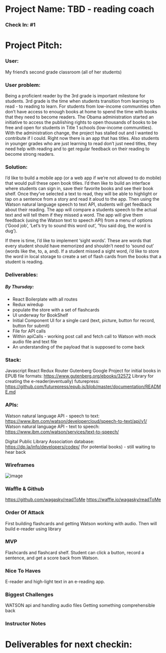 # Project Name: TBD - reading coach

### Check In: #1

# Project Pitch: 

### User: 
My friend’s second grade classroom (all of her students)
### User problem: 
Being a proficient reader by the 3rd grade is important milestone for students. 3rd grade is the time when students transition from learning to read  - to reading to learn. For students from low-income communities often don’t have access to enough books at home to spend the time with books that they need to become readers. The Obama administration started an initiative to access the publishing rights to open thousands of books to be free and open for students in Title 1 schools (low-income communities). With the administration change, the project has stalled out and I wanted to contribute if I could. Right now there is an app that has titles. Also students in younger grades who are just learning to read don’t just need titles, they need help with reading and to get regular feedback on their reading to become strong readers.

### Solution: 
I’d like to build a mobile app (or a web app if we’re not allowed to do mobile) that would pull these open book titles. I’d then like to build an interface where students can sign in, save their favorite books and see their book shelf. Once they’ve selected a text to read, they will be able to highlight or tap on a sentence from a story and read it aloud to the app. Then using the Watson natural language speech to text API, students will get feedback about their reading. The app will compare a students speech to the actual text and will tell them if they missed a word. The app will give them feedback (using the Watson text to speech API) from a menu of options (‘Good job’, ‘Let’s try to sound this word out’, ‘You said dog, the word is dug’).

If there is time, I’d like to implement ‘sight words’. These are words that every student should have memorized and shouldn’t need to ‘sound out’ (words like the, to, a, and). If a student missed a sight word, i’d like to store the word in local storage to create a set of flash cards from the books that a student is reading.


### Deliverables:

##### By Thursday:

- React Boilerplate with all routes
- Redux wiredup
- populate the store with a set of flashcards
- UI underway for BookShelf
- Initial Component UI for a single card (text, picture, button for record, button for submit)
- File for API calls
- Within apiCalls - working post call and fetch call to Watson with mock audio file and text file
- An understanding of the payload that is supposed to come back

### Stack:
Javascript
React
Redux
Router
Gutenberg Google Project for initial books in EPUB file formats: https://www.gutenberg.org/ebooks/32572
Library for creating the e-reader(eventually) futurepress: https://github.com/futurepress/epub.js/blob/master/documentation/README.md

### APIs:
Watson natural language API - speech to text: https://www.ibm.com/watson/developercloud/speech-to-text/api/v1/
Watson natural language API - text to speech: https://www.ibm.com/watson/services/text-to-speech/

Digital Public Library Association database: https://dp.la/info/developers/codex/ (for potential books) - still waiting to hear back

### Wireframes

![image](https://user-images.githubusercontent.com/24358415/36167837-8324efd2-10b4-11e8-88c2-70a9c186b50a.png)


### Waffle & Github
https://github.com/wagasky/readToMe
https://waffle.io/wagasky/readToMe

### Order Of Attack
First building flashcards and getting Watson working with audio. Then will build e-reader using library

### MVP
Flashcards and flashcard shelf. Student can click a button, record a sentence, and get a score back from Watson.

### Nice To Haves
E-reader and high-light text in an e-reading app.

### Biggest Challenges

WATSON api and handling audio files
Getting something comprehensible back

### Instructor Notes
# Deliverables for next checkin:
